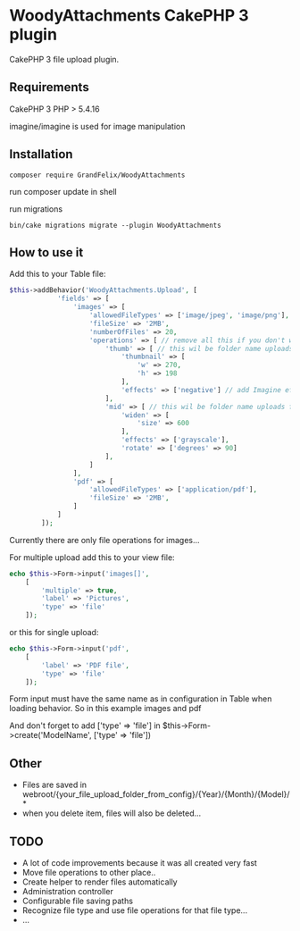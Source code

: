 # WoodyAttachments CakePHP 3 plugin
CakePHP 3 file upload plugin.

## Requirements
CakePHP 3
PHP > 5.4.16

imagine/imagine is used for image manipulation

## Installation

```
composer require GrandFelix/WoodyAttachments
```

run composer update in shell

run migrations
```
bin/cake migrations migrate --plugin WoodyAttachments
```

## How to use it
Add this to your Table file:

```php
$this->addBehavior('WoodyAttachments.Upload', [
            'fields' => [
                'images' => [
                    'allowedFileTypes' => ['image/jpeg', 'image/png'],
                    'fileSize' => '2MB',
                    'numberOfFiles' => 20,
                    'operations' => [ // remove all this if you don't want to make any file operations
                        'thumb' => [ // this wil be folder name uploads folder
                            'thumbnail' => [
                                'w' => 270,
                                'h' => 198
                            ],
                            'effects' => ['negative'] // add Imagine effects
                        ],
                        'mid' => [ // this wil be folder name uploads folder
                            'widen' => [
                                'size' => 600
                            ],
                            'effects' => ['grayscale'],
                            'rotate' => ['degrees' => 90]
                        ],
                    ]
                ],
                'pdf' => [
                    'allowedFileTypes' => ['application/pdf'],
                    'fileSize' => '2MB',
                ]
            ]
        ]);
```

Currently there are only file operations for images...


For multiple upload add this to your view file:

```php
echo $this->Form->input('images[]',
    [
        'multiple' => true,
        'label' => 'Pictures',
        'type' => 'file'
    ]);
```
            
or this for single upload:

```php
echo $this->Form->input('pdf',
    [
        'label' => 'PDF file',
        'type' => 'file'
    ]);
```

Form input must have the same name as in configuration in Table when loading behavior. So in this example images and pdf

And don't forget to add ['type' => 'file'] in $this->Form->create('ModelName', ['type' => 'file'])

## Other
 - Files are saved in webroot/{your_file_upload_folder_from_config}/{Year}/{Month}/{Model}/*
 - when you delete item, files will also be deleted...

## TODO
 - A lot of code improvements because it was all created very fast
 - Move file operations to other place..
 - Create helper to render files automatically
 - Administration controller
 - Configurable file saving paths
 - Recognize file type and use file operations for that file type...
 - ...